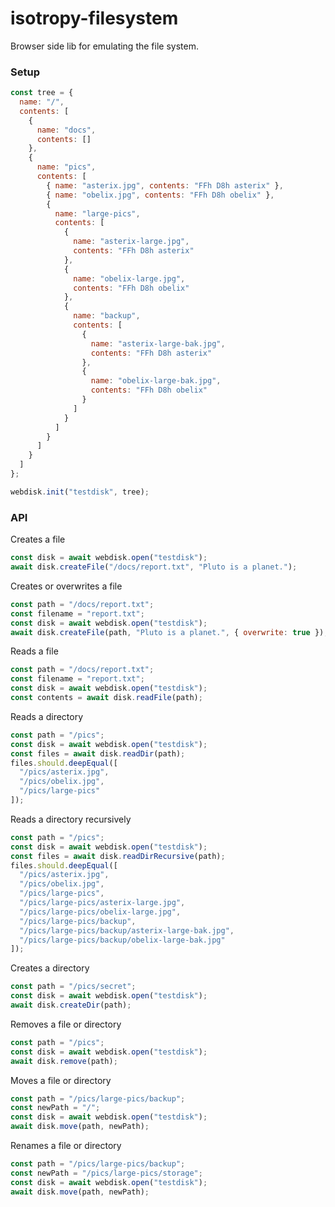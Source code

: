 # isotropy-filesystem
Browser side lib for emulating the file system.

### Setup

```javascript
const tree = {
  name: "/",
  contents: [
    {
      name: "docs",
      contents: []
    },
    {
      name: "pics",
      contents: [
        { name: "asterix.jpg", contents: "FFh D8h asterix" },
        { name: "obelix.jpg", contents: "FFh D8h obelix" },
        {
          name: "large-pics",
          contents: [
            {
              name: "asterix-large.jpg",
              contents: "FFh D8h asterix"
            },
            {
              name: "obelix-large.jpg",
              contents: "FFh D8h obelix"
            },
            {
              name: "backup",
              contents: [
                {
                  name: "asterix-large-bak.jpg",
                  contents: "FFh D8h asterix"
                },
                {
                  name: "obelix-large-bak.jpg",
                  contents: "FFh D8h obelix"
                }
              ]
            }
          ]
        }
      ]
    }
  ]
};

webdisk.init("testdisk", tree);
```

### API

Creates a file

```javascript
const disk = await webdisk.open("testdisk");
await disk.createFile("/docs/report.txt", "Pluto is a planet.");
```

Creates or overwrites a file

```javascript
const path = "/docs/report.txt";
const filename = "report.txt";
const disk = await webdisk.open("testdisk");
await disk.createFile(path, "Pluto is a planet.", { overwrite: true });
```

Reads a file

```javascript
const path = "/docs/report.txt";
const filename = "report.txt";
const disk = await webdisk.open("testdisk");
const contents = await disk.readFile(path);
```

Reads a directory

```javascript
const path = "/pics";
const disk = await webdisk.open("testdisk");
const files = await disk.readDir(path);
files.should.deepEqual([
  "/pics/asterix.jpg",
  "/pics/obelix.jpg",
  "/pics/large-pics"
]);
```

Reads a directory recursively

```javascript
const path = "/pics";
const disk = await webdisk.open("testdisk");
const files = await disk.readDirRecursive(path);
files.should.deepEqual([
  "/pics/asterix.jpg",
  "/pics/obelix.jpg",
  "/pics/large-pics",
  "/pics/large-pics/asterix-large.jpg",
  "/pics/large-pics/obelix-large.jpg",
  "/pics/large-pics/backup",
  "/pics/large-pics/backup/asterix-large-bak.jpg",
  "/pics/large-pics/backup/obelix-large-bak.jpg"
]);
```

Creates a directory

```javascript
const path = "/pics/secret";
const disk = await webdisk.open("testdisk");
await disk.createDir(path);
```

Removes a file or directory

```javascript
const path = "/pics";
const disk = await webdisk.open("testdisk");
await disk.remove(path);
```

Moves a file or directory

```javascript
const path = "/pics/large-pics/backup";
const newPath = "/";
const disk = await webdisk.open("testdisk");
await disk.move(path, newPath);
```

Renames a file or directory

```javascript
const path = "/pics/large-pics/backup";
const newPath = "/pics/large-pics/storage";
const disk = await webdisk.open("testdisk");
await disk.move(path, newPath);
```

